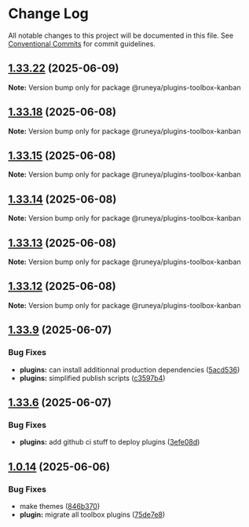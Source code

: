 # Change Log

All notable changes to this project will be documented in this file.
See [Conventional Commits](https://conventionalcommits.org) for commit guidelines.

## [1.33.22](https://github.com/runeya/runeya/compare/v1.33.21...v1.33.22) (2025-06-09)

**Note:** Version bump only for package @runeya/plugins-toolbox-kanban

## [1.33.18](https://github.com/runeya/runeya/compare/v1.33.17...v1.33.18) (2025-06-08)

**Note:** Version bump only for package @runeya/plugins-toolbox-kanban

## [1.33.15](https://github.com/runeya/runeya/compare/v1.33.14...v1.33.15) (2025-06-08)

**Note:** Version bump only for package @runeya/plugins-toolbox-kanban

## [1.33.14](https://github.com/runeya/runeya/compare/v1.33.13...v1.33.14) (2025-06-08)

**Note:** Version bump only for package @runeya/plugins-toolbox-kanban

## [1.33.13](https://github.com/runeya/runeya/compare/v1.33.12...v1.33.13) (2025-06-08)

**Note:** Version bump only for package @runeya/plugins-toolbox-kanban

## [1.33.12](https://github.com/runeya/runeya/compare/v1.33.11...v1.33.12) (2025-06-08)

**Note:** Version bump only for package @runeya/plugins-toolbox-kanban

## [1.33.9](https://github.com/runeya/runeya/compare/v1.33.8...v1.33.9) (2025-06-07)

### Bug Fixes

* **plugins:** can install additionnal production dependencies ([5acd536](https://github.com/runeya/runeya/commit/5acd53627f00a735dd19752a8c56046efdb46fb9))
* **plugins:** simplified publish scripts ([c3597b4](https://github.com/runeya/runeya/commit/c3597b4ea49f63c08e491dda4b4a73a476f2ba8c))

## [1.33.6](https://github.com/runeya/runeya/compare/v1.33.5...v1.33.6) (2025-06-07)

### Bug Fixes

* **plugins:** add github ci stuff to deploy plugins ([3efe08d](https://github.com/runeya/runeya/commit/3efe08dbdba55eed8548c7ba8c4a01055dd917ae))

## [1.0.14](https://github.com/runeya/runeya/compare/v1.0.13...v1.0.14) (2025-06-06)

### Bug Fixes

* make themes ([846b370](https://github.com/runeya/runeya/commit/846b370a23102eb726e9172768b9b6839bce3537))
* **plugin:** migrate all toolbox plugins ([75de7e8](https://github.com/runeya/runeya/commit/75de7e82483ba022199b91f6c84da608f2889f13))
